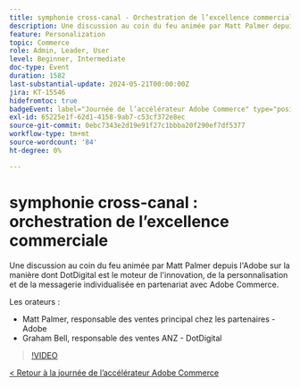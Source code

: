 ```yaml
---
title: symphonie cross-canal - Orchestration de l’excellence commerciale
description: Une discussion au coin du feu animée par Matt Palmer depuis l'Adobe sur la manière dont DotDigital est le moteur de l'innovation, de la personnalisation et de la messagerie individualisée en partenariat avec Adobe Commerce.
feature: Personalization
topic: Commerce
role: Admin, Leader, User
level: Beginner, Intermediate
doc-type: Event
duration: 1582
last-substantial-update: 2024-05-21T00:00:00Z
jira: KT-15546
hidefromtoc: true
badgeEvent: label="Journée de l’accélérateur Adobe Commerce" type="positive" url="https://experienceleague.adobe.com/fr/docs/events/apac-commerce-recordings/2024/overview"
exl-id: 65225e1f-62d1-4158-9ab7-c53cf372e8ec
source-git-commit: 0ebc7343e2d19e91f27c1bbba20f290ef7df5377
workflow-type: tm+mt
source-wordcount: '84'
ht-degree: 0%

---
```


# symphonie cross-canal : orchestration de l’excellence commerciale

Une discussion au coin du feu animée par Matt Palmer depuis l&#39;Adobe sur la manière dont DotDigital est le moteur de l&#39;innovation, de la personnalisation et de la messagerie individualisée en partenariat avec Adobe Commerce.

Les orateurs :

+ Matt Palmer, responsable des ventes principal chez les partenaires - Adobe
+ Graham Bell, responsable des ventes ANZ - DotDigital

>[!VIDEO](https://video.tv.adobe.com/v/3455513/?learn=on&captions=fre_fr)

[&lt; Retour à la journée de l’accélérateur Adobe Commerce](./overview.md)
